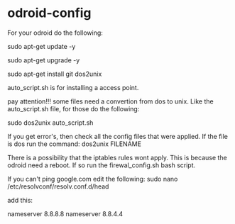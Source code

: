 # odroid-config

For your odroid do the following:

sudo apt-get update -y

sudo apt-get upgrade -y

sudo apt-get install git dos2unix


auto_script.sh is for installing a access point.



pay attention!!!
some files need a convertion from dos to unix. 
Like the auto_script.sh file, for those do the following:

sudo dos2unix auto_script.sh



If you get error's, then check all the config files that were applied. If the file is dos run the command: dos2unix FILENAME


There is a possibility that the iptables rules wont apply. This is because the odroid need a reboot. If so run the firewal_config.sh bash script.


If you can't ping google.com edit the following: sudo nano /etc/resolvconf/resolv.conf.d/head

add this:

nameserver 8.8.8.8
nameserver 8.8.4.4

